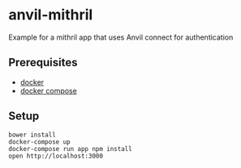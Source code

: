 # anvil-mithril

Example for a mithril app that uses Anvil connect for authentication

## Prerequisites

* [docker](https://docs.docker.com/installation/mac)
* [docker compose](https://docs.docker.com/compose/install)

## Setup
    bower install
    docker-compose up
    docker-compose run app npm install
    open http://localhost:3000
